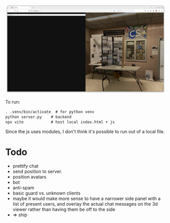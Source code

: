 ![a screenshot](static/screenshot.png)

To run:

	. .venv/bin/activate  # for python venv
	python server.py    # backend
	npx vite            # host local index.html + js

Since the js uses modules, I don't think it's possible to run out of a local file.

Todo
====

- prettify chat
- send position to server.
- position avatars
- bot
- anti-spam
- basic guard vs. unknown clients
- maybe it would make more sense to have a narrower side panel with a list of present users, and overlay the actual chat messages on the 3d viewer rather than having them be off to the side
- => ship
